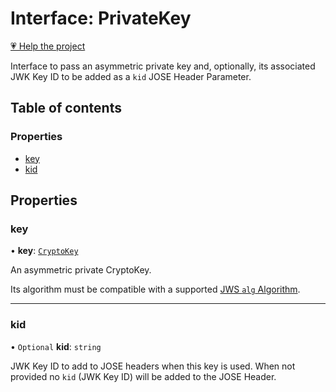 # Interface: PrivateKey

[💗 Help the project](https://github.com/sponsors/panva)

Interface to pass an asymmetric private key and, optionally, its associated JWK Key ID to be
added as a `kid` JOSE Header Parameter.

## Table of contents

### Properties

- [key](PrivateKey.md#key)
- [kid](PrivateKey.md#kid)

## Properties

### key

• **key**: [`CryptoKey`]( https://developer.mozilla.org/docs/Web/API/CryptoKey )

An asymmetric private CryptoKey.

Its algorithm must be compatible with a supported [JWS `alg` Algorithm](../types/JWSAlgorithm.md).

___

### kid

• `Optional` **kid**: `string`

JWK Key ID to add to JOSE headers when this key is used. When not provided no `kid` (JWK Key
ID) will be added to the JOSE Header.
